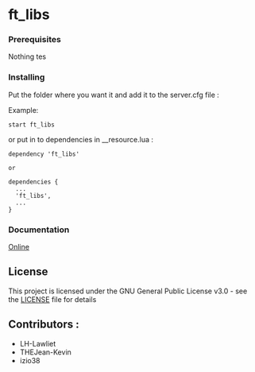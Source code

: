 # ft_libs

### Prerequisites

Nothing tes

### Installing

Put the folder where you want it and add it to the server.cfg file :

Example:

```
start ft_libs
```

or put in to dependencies in __resource.lua :

```
dependency 'ft_libs'

or

dependencies {
  ...
  'ft_libs',
  ...
}

```

### Documentation

[Online](https://fivemtools-libs.readme.io/v1.2/)

## License

This project is licensed under the GNU General Public License v3.0 - see the [LICENSE](LICENSE) file for details

## Contributors :

- LH-Lawliet
- THEJean-Kevin
- izio38
